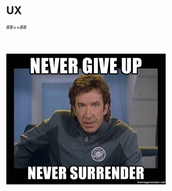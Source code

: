 <!-- .slide: class="transition-white fire-bg-blue fire-specific-slide" data-background="css/theme/legacy/images/background_blue.png" -->

# UX

##==##

<!-- .slide: data-background="black" -->

<br><br>

![center h-700](./assets/images/never_give_up_meme.png)
